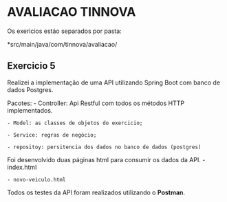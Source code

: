 # AVALIACAO TINNOVA

Os exericios estáo separados por pasta:

*src/main/java/com/tinnova/avaliacao/

## Exercicio 5

Realizei a implementação de uma API utilizando Spring Boot com banco de dados Postgres.

Pacotes: 
    - Controller: Api Restful com todos os métodos HTTP implementados.

    - Model: as classes de objetos do exercicio;

    - Service: regras de negócio;

    - repositoy: persitencia dos dados no banco de dados (postgres)



Foi desenvolvido duas páginas html para consumir os dados da API.
    - index.html

    - novo-veiculo.html
    

Todos os testes da API foram realizados utilizando o **Postman**.
